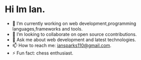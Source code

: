 # Hi Im Ian.

- 🔭 I’m currently working on web development,programming languages,frameworks and tools.
- 👯 I’m looking to collaborate on open source ccontributions.
- 💬 Ask me about web development and latest technologies.
- 📫 How to reach me: iansparks110@gmail.com.
- ⚡ Fun fact: chess enthusiast.
